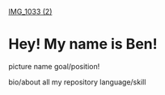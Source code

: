 [IMG_1033 (2)](https://user-images.githubusercontent.com/90052277/188740602-899980ac-be15-49bb-b81f-444aa7f49ea3.jpg)

# Hey! My name is Ben!

picture
name
goal/position!

bio/about
all my repository
language/skill
